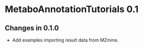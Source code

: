 # MetaboAnnotationTutorials 0.1

## Changes in 0.1.0

- Add examples importing result data from MZmine.
